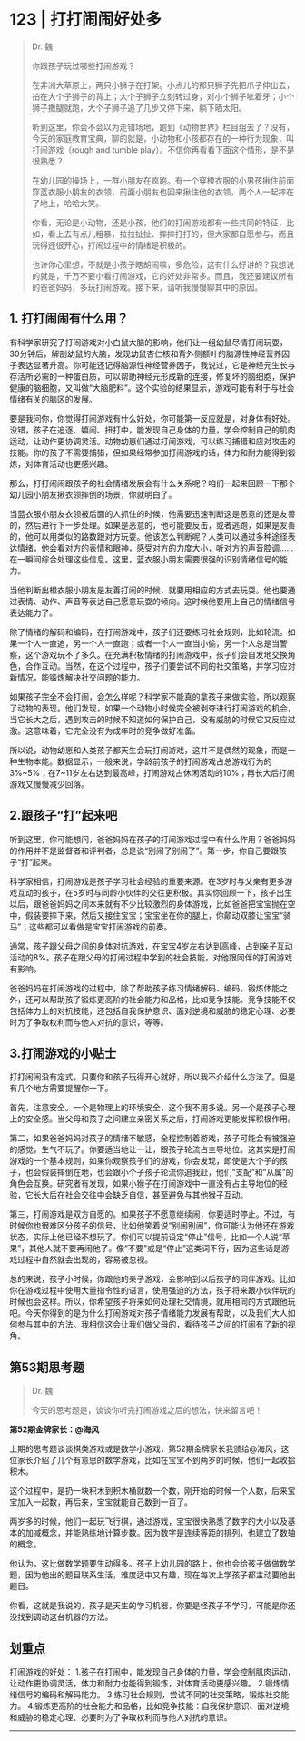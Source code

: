 # 123 | 打打闹闹好处多

> Dr. 魏
> 
> 你跟孩子玩过哪些打闹游戏？
> 
> 在非洲大草原上，两只小狮子在打架。小点儿的那只狮子先把爪子伸出去，拍在大个子狮子的背上；大个子狮子立刻转过身，对小个狮子呲着牙；小个狮子撒腿就跑，大个子狮子追了几步又停下来，躺下晒太阳。
> 
> 听到这里，你会不会以为走错场地，跑到《动物世界》栏目组去了？没有，今天的家庭教育宝典，聊的就是，小动物和小孩都存在的一种行为现象，叫打闹游戏（rough and tumble play）。不信你再看看下面这个情形，是不是很熟悉？
> 
> 在幼儿园的操场上，一群小朋友在疯跑。有一个穿橙衣服的小男孩揪住前面穿蓝衣服小朋友的衣领，前面小朋友也回来揪住他的衣领，两个人一起摔在了地上，哈哈大笑。
> 
> 你看，无论是小动物，还是小孩，他们的打闹游戏都有一些共同的特征，比如，看上去有点儿粗暴，拉拉扯扯、摔摔打打的，但大家都自愿参与，而且玩得还很开心，打闹过程中的情绪是积极的。
> 
> 也许你心里想，不就是小孩子瞎胡闹嘛，多危险，这有什么好讲的？我想说的就是，千万不要小看打闹游戏，它的好处非常多。而且，我还要建议所有的爸爸妈妈，多玩打闹游戏。接下来，请听我慢慢聊其中的原因。

## 1. 打打闹闹有什么用？

有科学家研究了打闹游戏对小白鼠大脑的影响，他们让一组幼鼠尽情打闹玩耍，30分钟后，解剖幼鼠的大脑，发现幼鼠杏仁核和背外侧额叶的脑源性神经营养因子表达显著升高。你可能还记得脑源性神经营养因子，我说过，它是神经元生长与存活所必需的一种蛋白质，可以帮助神经元形成新的连接，修复坏的脑细胞，保护健康的脑细胞，又叫做“大脑肥料”。这个实验的结果显示，游戏可能有利于与社会情绪有关的脑区的发展。

要是我问你，你觉得打闹游戏有什么好处，你可能第一反应就是，对身体有好处。没错，孩子在追逐、嬉闹、扭打中，能发现自己身体的力量，学会控制自己的肌肉运动，让动作更协调灵活。动物幼崽们通过打闹游戏，可以练习捕猎和应对攻击的技能。你的孩子不需要捕猎，但如果经常参加打闹游戏的话，体力和耐力能得到锻炼，对体育活动也更感兴趣。

那么，打打闹闹跟孩子的社会情绪发展会有什么关系呢？咱们一起来回顾一下那个幼儿园小朋友揪衣领摔倒的场景，你就明白了。

当蓝衣服小朋友衣领被后面的人抓住的时候，他需要迅速判断这是恶意的还是友善的，然后进行下一步处理。如果是恶意的，他可能要反击，或者逃跑，如果是友善的，他可以用类似的路数跟对方玩耍。他该怎么判断呢？人类可以通过多种途径表达情绪，他会看对方的表情和眼神，感受对方的力度大小，听对方的声音腔调……在一瞬间综合处理这些信息。这里，蓝衣服小朋友需要很强的识别情绪信号的能力。

当他判断出橙衣服小朋友是友善打闹的时候，就要用相应的方式去玩耍。他也要通过表情、动作、声音等表达自己愿意玩耍的倾向。这时候他要用上自己的情绪信号表达能力了。

除了情绪的解码和编码，在打闹游戏中，孩子们还要练习社会规则，比如轮流。如果一个人一直追，另一个人一直跑；或者一个人一直当小偷，另一个人总是当警察，这个游戏玩不了多久。在充满积极情绪的打闹游戏中，孩子们会自发地交换角色，合作互动。当然，在这个过程中，孩子们要尝试不同的社交策略，并学习应对新情况，能锻炼解决社交问题的能力。

如果孩子完全不会打闹，会怎么样呢？科学家不能真的拿孩子来做实验，所以观察了动物的表现。他们发现，如果一个动物小时候完全被剥夺进行打闹游戏的机会，当它长大之后，遇到攻击的时候不知道如何保护自己，没有威胁的时候它又反应过激。这意味着，它完全没有为成年时的竞争做好准备。

所以说，动物幼崽和人类孩子都天生会玩打闹游戏，这并不是偶然的现象，而是一种生物本能。数据显示，一般来说，学龄前孩子的打闹游戏占总游戏行为的3%~5%；在7~11岁左右达到最高峰，打闹游戏占休闲活动的10%；再长大后打闹游戏又慢慢减少回落。

## 2.跟孩子“打”起来吧

听到这里，你可能想问，爸爸妈妈在孩子的打闹游戏过程中有什么作用？爸爸妈妈的作用并不是监督者和评判者，总是说“别闹了别闹了”。第一步，你自己要跟孩子“打”起来。

科学家相信，打闹游戏是孩子学习社会经验的重要来源。在3岁时与父亲有更多游戏互动的孩子，在5岁时与同龄小伙伴的交往更积极。其实你回顾一下，孩子出生以后，跟爸爸妈妈之间本来就有不少比较激烈的身体游戏，比如爸爸把宝宝抛在空中，假装要摔下来，然后又接住宝宝；宝宝坐在你的腿上，你颠动双膝让宝宝“骑马”；这些都可以看做是宝宝打闹游戏的前奏。

通常，孩子跟父母之间的身体对抗游戏，在宝宝4岁左右达到高峰，占到亲子互动活动的8%。孩子在跟父母的打闹过程中学到的社会技能，对他跟同伴的打闹游戏有影响。

爸爸妈妈在打闹游戏的过程中，除了帮助孩子练习情绪解码、编码，锻炼体能之外，还可以帮助孩子锻炼更高阶的社会能力和品格，比如竞争技能。竞争技能不仅包括体力上的对抗技能，还包括自我保护意识、面对逆境和威胁的稳定心理、必要时为了争取权利而与他人对抗的意识，等等。

## 3.打闹游戏的小贴士

打打闹闹没有定式，只要你和孩子玩得开心就好，所以我不介绍什么方法了。但是有几个地方需要提醒你一下。

首先，注意安全。一个是物理上的环境安全，这个我不用多说。另一个是孩子心理上的安全感。当父母和孩子之间建立亲密关系之后，打闹游戏更能发挥积极作用。

第二，如果爸爸妈妈对孩子的情绪不敏感，全程控制着游戏，孩子可能会有被强迫的感觉，生气不玩了。你要适当地让一让，跟孩子轮流占主导地位。这其实是打闹游戏的一个基本规则，如果你观察孩子们的游戏，你会发现，即使是大个子的孩子，也会假装摔倒在地，也会跟小个子孩子轮流你追我赶，他们“支配”和“从属”的角色会互换。研究者有发现，如果小猴子在打闹游戏中一直没有占主导地位的经验，它长大后在社会交往中会缺乏自信，甚至避免与其他猴子互动。

第三，打闹游戏是双方自愿的。如果孩子不愿意继续闹，你要适时停止。不过，有时候你也很难区分孩子的信号，比如他笑着说“别闹别闹”，你可能认为他还在游戏状态，实际上他已经不想玩了。你们可以提前设定“停止”信号，比如一个人说“苹果”，其他人就不要再闹他了。像“不要”或是“停止”这类词不行，因为这些话是游戏过程中自然就会出现的，容易被忽视。

总的来说，孩子小时候，你跟他的亲子游戏，会影响到以后孩子的同伴游戏。比如你在游戏过程中使用大量指令性的语言，使用强迫的方法，孩子将来跟小伙伴玩的时候也会这样。所以，你希望孩子将来如何处理社交情境，就用相同的方式跟他玩吧。今天你得到的是为什么打闹游戏对孩子情绪能力发展有帮助，以及我们大人如何参与其中的方法。我相信这会让我们做父母的，看待孩子之间的打闹有了新的视角。

## 第53期思考题

> Dr. 魏
> 
> 今天的思考题是，谈谈你听完打闹游戏之后的想法，快来留言吧！

 **第52期金牌家长：@海风**

上期的思考题谈谈棋类游戏或是数学小游戏，第52期金牌家长我颁给@海风，这位家长介绍了几个有意思的数学游戏，比如在宝宝不到两岁的时候，他们一起收拾积木。

这个过程中，是扔一块积木到积木桶就数一个数，刚开始的时候一个人数，后来宝宝加入一起数，再后来，宝宝就能自己数到一百了。

两岁多的时候，他们一起玩飞行棋，通过游戏，宝宝很快熟悉了数字的大小以及基本的加减概念，并能熟练地计算步数。因为数字是连续等距的排列，也建立了数轴的概念。

他认为，这比做数学题要生动得多。孩子上幼儿园的路上，他也会给孩子做做数学题，因为他出的题目联系生活，难度适中又有趣，现在每次上学孩子都主动要他出题目。

你看，这就是我说的，孩子是天生的学习机器，你要是怪孩子不学习，可能是你还没找到调动这台机器的方法。

## 划重点

打闹游戏的好处：
1.孩子在打闹中，能发现自己身体的力量，学会控制肌肉运动，让动作更协调灵活，体力和耐力也能得到锻炼，对体育活动更感兴趣。
2.锻炼情绪信号的编码和解码能力。
3.练习社会规则，尝试不同的社交策略，锻炼社交能力。
4.锻炼更高阶的社会能力和品格，比如竞争技能：自我保护意识、面对逆境和威胁的稳定心理、必要时为了争取权利而与他人对抗的意识。

---
